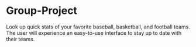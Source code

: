 # Group-Project
Look up quick stats of your favorite baseball, basketball, and football teams. 
The user will experience an easy-to-use interface to stay up to date with their teams. 